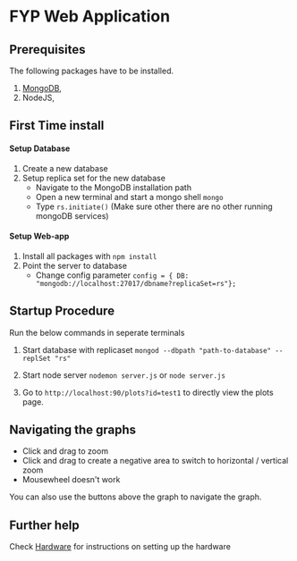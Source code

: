 # FYP Web Application

## Prerequisites

The following packages have to be installed.

1. [MongoDB](https://docs.mongodb.com/manual/installation/),
2. NodeJS,

## First Time install

#### Setup Database

1. Create a new database
2. Setup replica set for the new database
   - Navigate to the MongoDB installation path
   - Open a new terminal and start a mongo shell `mongo`
   - Type `rs.initiate()` (Make sure other there are no other running mongoDB services)

#### Setup Web-app

1. Install all packages with `npm install`
2. Point the server to database
   - Change config parameter `config = { DB: "mongodb://localhost:27017/dbname?replicaSet=rs"};`

## Startup Procedure

Run the below commands in seperate terminals

1. Start database with replicaset
   `mongod --dbpath "path-to-database" --replSet "rs"`

2. Start node server `nodemon server.js` or `node server.js`

3. Go to `http://localhost:90/plots?id=test1` to directly view the plots page.

## Navigating the graphs

- Click and drag to zoom
- Click and drag to create a negative area to switch to horizontal / vertical zoom
- Mousewheel doesn't work

You can also use the buttons above the graph to navigate the graph.

## Further help

Check [Hardware](/Hardware) for instructions on setting up the hardware
